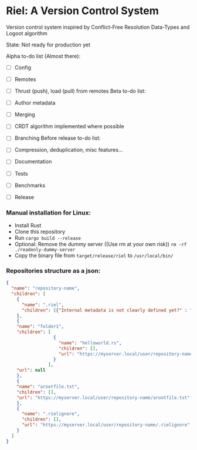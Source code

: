 # Riel: A Version Control System
Version control system inspired by Conflict-Free Resolution Data-Types and Logoot algorithm

State: Not ready for production yet

Alpha to-do list (Almost there):
- [ ] Config
- [ ] Remotes
- [ ] Thrust (push), load (pull) from remotes
Beta to-do list:
- [ ] Author metadata
- [ ] Merging
- [ ] CRDT algorithm implemented where possible
- [ ] Branching
Before release to-do list:
- [ ] Compression, deduplication, misc features...
- [ ] Documentation
- [ ] Tests
- [ ] Benchmarks
- [ ] Release


### Manual installation for Linux:
- Install Rust
- Clone this repository
- Run ```cargo build --release```
- Optional: Remove the dummy server ((Use rm at your own risk)) ```rm -rf ./readonly-dummy-server```
- Copy the binary file from ```target/release/riel``` to ```/usr/local/bin/```

### Repositories structure as a json:
```json
{
  "name": "repository-name",
  "children": [
    {
      "name": ".riel",
      "children": [{"Internal metadata is not clearly defined yet?" : "No, it isn't"}]
    },
    {
    "name": "folder1",
    "children": [
                  {
                    "name": "helloworld.rs",
                    "children": [],
                    "url": "https://myserver.local/user/repository-name/folder1/helloworld.rs"
                  }
                ],
    "url": null
    },
    {
    "name": "arootfile.txt",
    "children": [],
    "url": "https://myserver.local/user/repository-name/arootfile.txt"
    },
    {
      "name": ".rielignore",
      "children": [],
      "url": "https://myserver.local/user/repository-name/.rielignore"
    }
  ]
}
```


